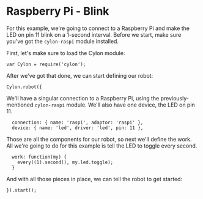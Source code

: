 # Raspberry Pi - Blink

For this example, we're going to connect to a Raspberry Pi and make the LED on
pin 11 blink on a 1-second interval. Before we start, make sure you've got the
`cylon-raspi` module installed.

First, let's make sure to load the Cylon module:

    var Cylon = require('cylon');

After we've got that done, we can start defining our robot:

    Cylon.robot({

We'll have a singular connection to a Raspberry Pi, using the
previously-mentioned `cylon-raspi` module. We'll also have one device, the LED
on pin 11.

      connection: { name: 'raspi', adaptor: 'raspi' },
      device: { name: 'led', driver: 'led', pin: 11 },

Those are all the components for our robot, so next we'll define the work. All
we're going to do for this example is tell the LED to toggle every second.

      work: function(my) {
        every((1).second(), my.led.toggle);
      }

And with all those pieces in place, we can tell the robot to get started:

    }).start();
